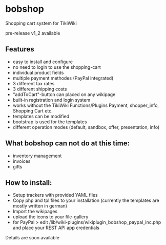 # bobshop
Shopping cart system for TikiWiki

pre-release v1_2 available

## Features
- easy to install and configure
- no need to login to use the shopping-cart 
- individual product fields
- multiple payment methodes (PayPal integrated)
- 3 different tax rates
- 3 different shipping costs
- "addToCart"-button can placed on any wikipage
- built-in registration and login system
- works without the TikiWiki Functions/Plugins Payment, shopper_info, Shopping Cart etc.
- templates can be modified
- bootstrap is used for the templates
- different operation modes (default, sandbox, offer, presentation, info)

## What bobshop can not do at this time:
- inventory management
- invoices
- gifts

## How to install:
- Setup trackers with provided YAML files
- Copy php and tpl files to your installation (currently the templates are mostly written in german)
- Import the wikipages
- upload the icons to your file-gallery
- for PayPal > edit /lib/wiki-plugins/wikiplugin_bobshop_paypal_inc.php and place your REST API app credentials


Details are soon available
